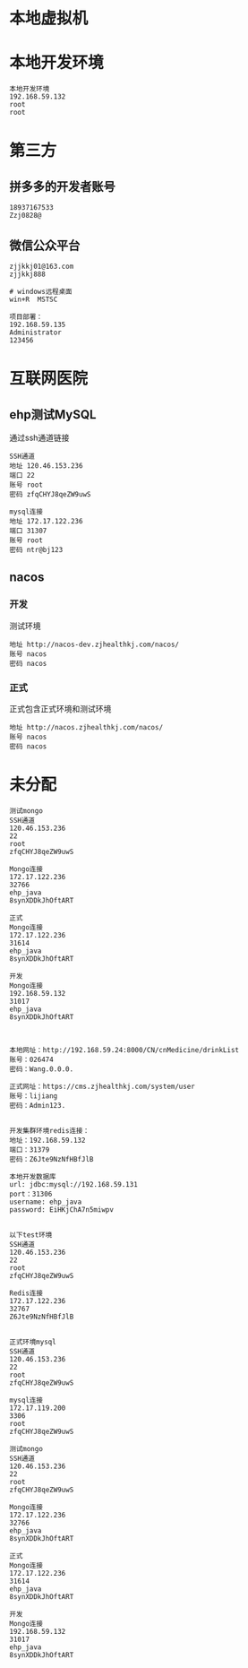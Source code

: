 # 本地虚拟机



# 本地开发环境

```
本地开发环境
192.168.59.132
root
root
```





# 第三方

## 拼多多的开发者账号

```
18937167533
Zzj0828@
```



##  微信公众平台

```
zjjkkj01@163.com
zjjkkj888
```







```shell
# windows远程桌面
win+R  MSTSC

项目部署：
192.168.59.135
Administrator
123456
```





# 互联网医院

## ehp测试MySQL

通过ssh通道链接

```shell
SSH通道
地址 120.46.153.236
端口 22
账号 root
密码 zfqCHYJ8qeZW9uwS

mysql连接
地址 172.17.122.236
端口 31307
账号 root
密码 ntr@bj123
```

## nacos

### 开发

测试环境

```shell
地址 http://nacos-dev.zjhealthkj.com/nacos/
账号 nacos
密码 nacos
```

### 正式

正式包含正式环境和测试环境

```
地址 http://nacos.zjhealthkj.com/nacos/
账号 nacos
密码 nacos
```









# 未分配

```
测试mongo
SSH通道
120.46.153.236
22
root
zfqCHYJ8qeZW9uwS

Mongo连接
172.17.122.236
32766
ehp_java
8synXDDkJhOftART

正式
Mongo连接
172.17.122.236
31614
ehp_java
8synXDDkJhOftART

开发
Mongo连接
192.168.59.132
31017
ehp_java
8synXDDkJhOftART



本地网址：http://192.168.59.24:8000/CN/cnMedicine/drinkList
账号：026474
密码：Wang.0.0.0.

正式网址：https://cms.zjhealthkj.com/system/user
账号：lijiang
密码：Admin123.


开发集群环境redis连接：
地址：192.168.59.132
端口：31379
密码：Z6Jte9NzNfHBfJlB

本地开发数据库
url: jdbc:mysql://192.168.59.131
port：31306
username: ehp_java 
password: EiHKjChA7n5miwpv


以下test环境
SSH通道
120.46.153.236
22
root
zfqCHYJ8qeZW9uwS

Redis连接
172.17.122.236
32767
Z6Jte9NzNfHBfJlB


正式环境mysql
SSH通道
120.46.153.236
22
root
zfqCHYJ8qeZW9uwS

mysql连接
172.17.119.200
3306
root
zfqCHYJ8qeZW9uwS

测试mongo
SSH通道
120.46.153.236
22
root
zfqCHYJ8qeZW9uwS

Mongo连接
172.17.122.236
32766
ehp_java
8synXDDkJhOftART

正式
Mongo连接
172.17.122.236
31614
ehp_java
8synXDDkJhOftART

开发
Mongo连接
192.168.59.132
31017
ehp_java
8synXDDkJhOftART
```



